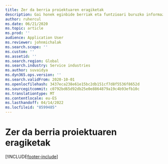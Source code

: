 ```yaml
---
title: Zer da berria proiektuaren eragiketak
description: Gai honek eginbide berriak eta funtzioari buruzko informazioa eskaintzen du Microsoft Dynamics 365 Proiektuaren eragiketak.
author: ruhercul
ms.date: 06/21/2020
ms.topic: article
ms.prod: ''
audience: Application User
ms.reviewer: johnmichalak
ms.search.scope: ''
ms.custom: ''
ms.assetid: ''
ms.search.region: Global
ms.search.industry: Service industries
ms.author: suvaidya
ms.dyn365.ops.version: ''
ms.search.validFrom: 2020-10-01
ms.openlocfilehash: 3437eca238e61e15bc2db151cf7d8f5536f8652d
ms.sourcegitcommit: c0792bd65d92db25e0e8864879a19c4b93efb10c
ms.translationtype: MT
ms.contentlocale: eu-ES
ms.lasthandoff: 04/14/2022
ms.locfileid: "8599485"
---
```

# <a name="whats-new-in-project-operations"></a>Zer da berria proiektuaren eragiketak


[!INCLUDE[footer-include](../includes/footer-banner.md)]